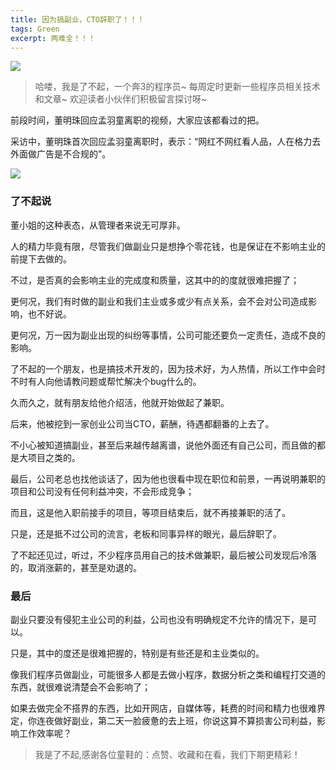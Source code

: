 ```yaml
---
title: 因为搞副业，CTO辞职了！！！
tags: Green
excerpt: 两难全！！！
---
```



![](https://files.mdnice.com/user/26582/be4e36e2-59e7-4fa9-bee2-e63aad224d12.jpg)



> 哈喽，我是了不起，一个奔3的程序员~
> 每周定时更新一些程序员相关技术和文章~
>欢迎读者小伙伴们积极留言探讨呀~

前段时间，董明珠回应孟羽童离职的视频，大家应该都看过的把。

采访中，董明珠首次回应孟羽童离职时，表示：“网红不网红看人品，人在格力去外面做广告是不合规的”。


![](https://files.mdnice.com/user/26582/33127989-8266-47f0-bf5c-9dc3aff0957b.jpg)


### 了不起说

董小姐的这种表态，从管理者来说无可厚非。

人的精力毕竟有限，尽管我们做副业只是想挣个零花钱，也是保证在不影响主业的前提下去做的。

不过，是否真的会影响主业的完成度和质量，这其中的的度就很难把握了；

更何况，我们有时做的副业和我们主业或多或少有点关系，会不会对公司造成影响，也不好说。

更何况，万一因为副业出现的纠纷等事情，公司可能还要负一定责任，造成不良的影响。

了不起的一个朋友，也是搞技术开发的，因为技术好，为人热情，所以工作中会时不时有人向他请教问题或帮忙解决个bug什么的。

久而久之，就有朋友给他介绍活，他就开始做起了兼职。

后来，他被挖到一家创业公司当CTO，薪酬，待遇都翻番的上去了。

不小心被知道搞副业，甚至后来越传越离谱，说他外面还有自己公司，而且做的都是大项目之类的。

最后，公司老总也找他谈话了，因为他也很看中现在职位和前景，一再说明兼职的项目和公司没有任何利益冲突，不会形成竞争；

而且，这是他入职前接手的项目，等项目结束后，就不再接兼职的活了。

只是，还是抵不过公司的流言，老板和同事异样的眼光，最后辞职了。

了不起还见过，听过，不少程序员用自己的技术做兼职，最后被公司发现后冷落的，取消涨薪的，甚至是劝退的。

### 最后

副业只要没有侵犯主业公司的利益，公司也没有明确规定不允许的情况下，是可以。

只是，其中的度还是很难把握的，特别是有些还是和主业类似的。

像我们程序员做副业，可能很多人都是去做小程序，数据分析之类和编程打交道的东西，就很难说清楚会不会影响了；

如果去做完全不搭界的东西，比如开网店，自媒体等，耗费的时间和精力也很难界定，你连夜做好副业，第二天一脸疲惫的去上班，你说这算不算损害公司利益，影响工作效率呢？


>我是了不起,感谢各位童鞋的：点赞、收藏和在看，我们下期更精彩！


















